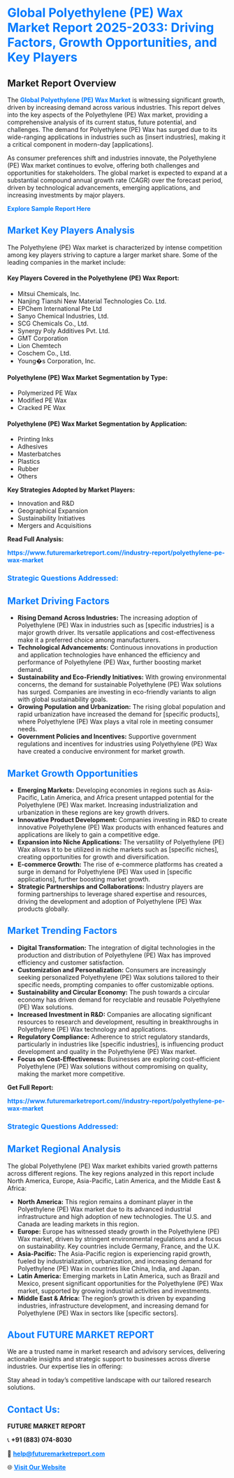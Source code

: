 <h1 style="color: #007BFF;">Global Polyethylene (PE) Wax Market Report 2025-2033: Driving Factors, Growth Opportunities, and Key Players</h1>

<section id="overview">
<h2>Market Report Overview</h2>
<p>The <a href="https://www.futuremarketreport.com//industry-report/polyethylene-pe-wax-market" style="color: #007BFF; text-decoration: none;"><strong>Global Polyethylene (PE) Wax Market</strong></a> is witnessing significant growth, driven by increasing demand across various industries. This report delves into the key aspects of the Polyethylene (PE) Wax market, providing a comprehensive analysis of its current status, future potential, and challenges. The demand for Polyethylene (PE) Wax has surged due to its wide-ranging applications in industries such as [insert industries], making it a critical component in modern-day [applications].</p>
<p>As consumer preferences shift and industries innovate, the Polyethylene (PE) Wax market continues to evolve, offering both challenges and opportunities for stakeholders. The global market is expected to expand at a substantial compound annual growth rate (CAGR) over the forecast period, driven by technological advancements, emerging applications, and increasing investments by major players.</p>
</section>

<section id="overview">
<p><a href="https://www.futuremarketreport.com//request-sample/reportId=47684" style="color: #007BFF; text-decoration: none;"><strong>Explore Sample Report Here</strong></a></p>
</section>

<section id="key-players">
<h2 style="color: #007BFF;">Market Key Players Analysis</h2>
<p>The Polyethylene (PE) Wax market is characterized by intense competition among key players striving to capture a larger market share. Some of the leading companies in the market include:</p>
<h4>Key Players Covered in the Polyethylene (PE) Wax Report:</h4>
<ul><li>Mitsui Chemicals, Inc.</li><li>Nanjing Tianshi New Material Technologies Co. Ltd.</li><li>EPChem International Pte Ltd</li><li>Sanyo Chemical Industries, Ltd.</li><li>SCG Chemicals Co., Ltd.</li><li>Synergy Poly Additives Pvt. Ltd.</li><li>GMT Corporation</li><li>Lion Chemtech</li><li>Coschem Co., Ltd.</li><li>Young�s Corporation, Inc.</li></ul>
<h4>Polyethylene (PE) Wax Market Segmentation by Type:</h4>
<ul><li>Polymerized PE Wax</li><li>Modified PE Wax</li><li>Cracked PE Wax</li></ul>

<h4>Polyethylene (PE) Wax Market Segmentation by Application:</h4>
<ul><li>Printing Inks</li><li>Adhesives</li><li>Masterbatches</li><li>Plastics</li><li>Rubber</li><li>Others</li></ul>
<p><strong>Key Strategies Adopted by Market Players:</strong></p>
<ul>
<li>Innovation and R&D</li>
<li>Geographical Expansion</li>
<li>Sustainability Initiatives</li>
<li>Mergers and Acquisitions</li>
</ul>
</section>

<section>
<p><strong>Read Full Analysis: </strong></p><a href="https://www.futuremarketreport.com//industry-report/polyethylene-pe-wax-market" style="color: #007BFF; text-decoration: none;"><strong>https://www.futuremarketreport.com//industry-report/polyethylene-pe-wax-market</strong></a>
<h3 style="color: #007BFF;">Strategic Questions Addressed:</h3>
</section>

<section id="driving-factors">
<h2 style="color: #007BFF;">Market Driving Factors</h2>
<ul>
<li><strong>Rising Demand Across Industries:</strong> The increasing adoption of Polyethylene (PE) Wax in industries such as [specific industries] is a major growth driver. Its versatile applications and cost-effectiveness make it a preferred choice among manufacturers.</li>
<li><strong>Technological Advancements:</strong> Continuous innovations in production and application technologies have enhanced the efficiency and performance of Polyethylene (PE) Wax, further boosting market demand.</li>
<li><strong>Sustainability and Eco-Friendly Initiatives:</strong> With growing environmental concerns, the demand for sustainable Polyethylene (PE) Wax solutions has surged. Companies are investing in eco-friendly variants to align with global sustainability goals.</li>
<li><strong>Growing Population and Urbanization:</strong> The rising global population and rapid urbanization have increased the demand for [specific products], where Polyethylene (PE) Wax plays a vital role in meeting consumer needs.</li>
<li><strong>Government Policies and Incentives:</strong> Supportive government regulations and incentives for industries using Polyethylene (PE) Wax have created a conducive environment for market growth.</li>
</ul>
</section>

<section id="growth-opportunities">
<h2 style="color: #007BFF;">Market Growth Opportunities</h2>
<ul>
<li><strong>Emerging Markets:</strong> Developing economies in regions such as Asia-Pacific, Latin America, and Africa present untapped potential for the Polyethylene (PE) Wax market. Increasing industrialization and urbanization in these regions are key growth drivers.</li>
<li><strong>Innovative Product Development:</strong> Companies investing in R&D to create innovative Polyethylene (PE) Wax products with enhanced features and applications are likely to gain a competitive edge.</li>
<li><strong>Expansion into Niche Applications:</strong> The versatility of Polyethylene (PE) Wax allows it to be utilized in niche markets such as [specific niches], creating opportunities for growth and diversification.</li>
<li><strong>E-commerce Growth:</strong> The rise of e-commerce platforms has created a surge in demand for Polyethylene (PE) Wax used in [specific applications], further boosting market growth.</li>
<li><strong>Strategic Partnerships and Collaborations:</strong> Industry players are forming partnerships to leverage shared expertise and resources, driving the development and adoption of Polyethylene (PE) Wax products globally.</li>
</ul>
</section>

<section id="trending-factors">
<h2 style="color: #007BFF;">Market Trending Factors</h2>
<ul>
<li><strong>Digital Transformation:</strong> The integration of digital technologies in the production and distribution of Polyethylene (PE) Wax has improved efficiency and customer satisfaction.</li>
<li><strong>Customization and Personalization:</strong> Consumers are increasingly seeking personalized Polyethylene (PE) Wax solutions tailored to their specific needs, prompting companies to offer customizable options.</li>
<li><strong>Sustainability and Circular Economy:</strong> The push towards a circular economy has driven demand for recyclable and reusable Polyethylene (PE) Wax solutions.</li>
<li><strong>Increased Investment in R&D:</strong> Companies are allocating significant resources to research and development, resulting in breakthroughs in Polyethylene (PE) Wax technology and applications.</li>
<li><strong>Regulatory Compliance:</strong> Adherence to strict regulatory standards, particularly in industries like [specific industries], is influencing product development and quality in the Polyethylene (PE) Wax market.</li>
<li><strong>Focus on Cost-Effectiveness:</strong> Businesses are exploring cost-efficient Polyethylene (PE) Wax solutions without compromising on quality, making the market more competitive.</li>
</ul>
</section>

<section>
<p><strong>Get Full Report: </strong></p><a href="https://www.futuremarketreport.com//industry-report/polyethylene-pe-wax-market" style="color: #007BFF; text-decoration: none;"><strong>https://www.futuremarketreport.com//industry-report/polyethylene-pe-wax-market</strong></a>
<h3 style="color: #007BFF;">Strategic Questions Addressed:</h3>
</section>


<section id="regional-analysis">
<h2 style="color: #007BFF;">Market Regional Analysis</h2>
<p>The global Polyethylene (PE) Wax market exhibits varied growth patterns across different regions. The key regions analyzed in this report include North America, Europe, Asia-Pacific, Latin America, and the Middle East & Africa:</p>
<ul>
<li><strong>North America:</strong> This region remains a dominant player in the Polyethylene (PE) Wax market due to its advanced industrial infrastructure and high adoption of new technologies. The U.S. and Canada are leading markets in this region.</li>
<li><strong>Europe:</strong> Europe has witnessed steady growth in the Polyethylene (PE) Wax market, driven by stringent environmental regulations and a focus on sustainability. Key countries include Germany, France, and the U.K.</li>
<li><strong>Asia-Pacific:</strong> The Asia-Pacific region is experiencing rapid growth, fueled by industrialization, urbanization, and increasing demand for Polyethylene (PE) Wax in countries like China, India, and Japan.</li>
<li><strong>Latin America:</strong> Emerging markets in Latin America, such as Brazil and Mexico, present significant opportunities for the Polyethylene (PE) Wax market, supported by growing industrial activities and investments.</li>
<li><strong>Middle East & Africa:</strong> The region’s growth is driven by expanding industries, infrastructure development, and increasing demand for Polyethylene (PE) Wax in sectors like [specific sectors].</li>
</ul>
</section>

<footer>
<h2 style="color: #007BFF;">About FUTURE MARKET REPORT</h2>
<p>We are a trusted name in market research and advisory services, delivering actionable insights and strategic support to businesses across diverse industries. Our expertise lies in offering:</p>

<p>Stay ahead in today’s competitive landscape with our tailored research solutions.</p>

<h2 style="color: #007BFF;">Contact Us:</h2>
<p><strong>FUTURE MARKET REPORT</strong></p>
<p>📞 <strong>+91 (883) 074-8030</strong></p>
<p>📧 <strong><a href="mailto:help@futuremarketreport.com" style="color: #007BFF;">help@futuremarketreport.com</a></strong></p>
<p>🌐 <strong><a href="https://www.futuremarketreport.com/" style="color: #007BFF;">Visit Our Website</a></strong></p>
</footer>